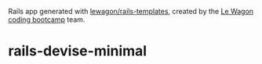 Rails app generated with [lewagon/rails-templates](https://github.com/lewagon/rails-templates), created by the [Le Wagon coding bootcamp](https://www.lewagon.com) team.
# rails-devise-minimal
